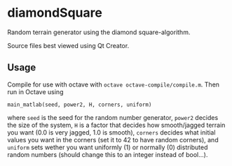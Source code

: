 diamondSquare
=============

Random terrain generator using the diamond square-algorithm.

Source files best viewed using Qt Creator.

Usage
-----
Compile for use with octave with `octave octave-compile/compile.m`. Then run in Octave using 

    main_matlab(seed, power2, H, corners, uniform)

where `seed` is the seed for the random number generator, `power2` decides the size of the system, `H` is a factor that decides how smooth/jagged terrain you want (0.0 is very jagged, 1.0 is smooth), `corners` decides what initial values you want in the corners (set it to 42 to have random corners), and `uniform` sets wether you want uniformly (1) or normally (0) distributed random numbers (should change this to an integer instead of bool...).

